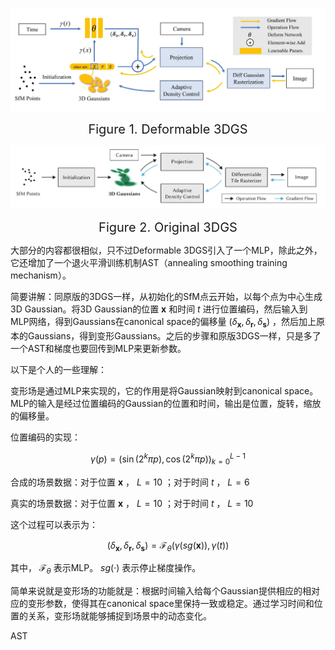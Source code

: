![](https://github.com/RuiqingTang/picx-images-hosting/raw/master/image/image.1sevnq20d1.webp)

<div style="text-align: center;font-size: 20px;">Figure 1. Deformable 3DGS</div>

![](https://github.com/RuiqingTang/picx-images-hosting/raw/master/image/image.7ljtx0q6cf.webp)

<div style="text-align: center;font-size: 20px;">Figure 2. Original 3DGS</div>

大部分的内容都很相似，只不过Deformable 3DGS引入了一个MLP，除此之外，它还增加了一个退火平滑训练机制AST（annealing smoothing training mechanism）。

简要讲解：同原版的3DGS一样，从初始化的SfM点云开始，以每个点为中心生成3D Gaussian。将3D Gaussian的位置 $\boldsymbol {x}$ 和时间 $t$ 进行位置编码，然后输入到MLP网络，得到Gaussians在canonical space的偏移量 $(\delta _{\boldsymbol {x}} , \delta _{\boldsymbol {r}} , \delta _{\boldsymbol {s}})$ ，然后加上原本的Gaussians，得到变形Gaussians。之后的步骤和原版3DGS一样，只是多了一个AST和梯度也要回传到MLP来更新参数。

以下是个人的一些理解：

变形场是通过MLP来实现的，它的作用是将Gaussian映射到canonical space。MLP的输入是经过位置编码的Gaussian的位置和时间，输出是位置，旋转，缩放的偏移量。

位置编码的实现：


$$
\gamma(p) = \left(\sin(2^k \pi p),\cos(2^k \pi p) \right) _{k=0} ^{L-1}
$$


合成的场景数据：对于位置 $\boldsymbol{x}$ ， $L=10$ ；对于时间 $t$ ， $L=6$ 

真实的场景数据：对于位置 $\boldsymbol{x}$ ， $L=10$ ；对于时间 $t$ ， $L=10$ 

这个过程可以表示为： 


$$
( \delta _{\boldsymbol {x}}, \delta _{\boldsymbol {r}}, \delta _{\boldsymbol {s}})  = \mathcal {F} _{\theta}(\gamma(sg(\boldsymbol {x})), \gamma(t))
$$


其中， $\mathcal {F} _{\theta}$ 表示MLP。 $sg(·)$ 表示停止梯度操作。

简单来说就是变形场的功能就是：根据时间输入给每个Gaussian提供相应的相对应的变形参数，使得其在canonical space里保持一致或稳定。通过学习时间和位置的关系，变形场就能够捕捉到场景中的动态变化。

AST



